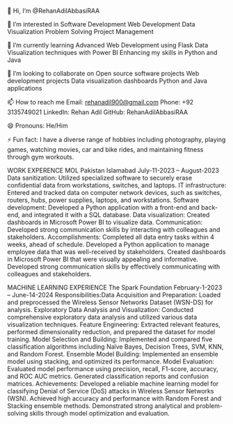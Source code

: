 👋 Hi, I’m @RehanAdilAbbasiRAA

👀 I’m interested in
Software Development
Web Development
Data Visualization
Problem Solving
Project Management

🌱 I’m currently learning
Advanced Web Development using Flask
Data Visualization techniques with Power BI
Enhancing my skills in Python and Java

💞️ I’m looking to collaborate on
Open source software projects
Web development projects
Data visualization dashboards
Python and Java applications

📫 How to reach me
Email: rehanadil900@gmail.com
Phone: +92 3135749021
LinkedIn: Rehan Adil
GitHub: RehanAdilAbbasiRAA

😄 Pronouns: He/Him

⚡ Fun fact:
I have a diverse range of hobbies including photography, playing games, watching movies, car and bike rides, and maintaining fitness through gym workouts.

WORK EXPERENCE
MOL Pakistan Islamabad
July-11-2023 – August-2023
Data sanitization: Utilized specialized software to securely erase confidential data from workstations, switches, and laptops.
IT infrastructure: Entered and tracked data on computer network devices, such as switches, routers, hubs, power supplies, laptops, and workstations.
Software development: Developed a Python application with a front-end and back-end, and integrated it with a SQL database.
Data visualization: Created dashboards in Microsoft Power BI to visualize data.
Communication: Developed strong communication skills by interacting with colleagues and stakeholders.
Accomplishments: Completed all data entry tasks within 4 weeks, ahead of schedule.
Developed a Python application to manage employee data that was well-received by stakeholders. Created dashboards in Microsoft Power BI that were visually appealing and informative. Developed strong communication skills by effectively communicating with colleagues and stakeholders.

MACHINE LEARNING EXPERIENCE
The Spark Foundation
February-1-2023 – June-14-2024
Responsibilities:Data Acquisition and Preparation: Loaded and preprocessed the Wireless Sensor
Networks Dataset (WSN-DS) for analysis. Exploratory Data Analysis and Visualization: Conducted comprehensive exploratory data analysis and utilized various data visualization techniques.
Feature Engineering: Extracted relevant features, performed dimensionality reduction, and prepared the dataset for model training.
Model Selection and Building: Implemented and compared five classification algorithms including Naïve Bayes, Decision Trees, SVM, KNN, and Random Forest.
Ensemble Model Building: Implemented an ensemble model using stacking, and optimized its performance.
Model Evaluation: Evaluated model performance using precision, recall, F1-score, accuracy, and ROC AUC metrics. Generated classification reports and confusion matrices.
Achievements: Developed a reliable machine learning model for classifying Denial of Service (DoS) attacks in Wireless Sensor Networks (WSN). Achieved high accuracy and performance with Random Forest and Stacking ensemble
methods.
Demonstrated strong analytical and  problem-solving skills through model optimization and evaluation.
